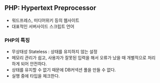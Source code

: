 ## PHP: Hypertext Preprocessor

- 워드프레스, 미디어위키 등의 웹사이트
- 대표적인 서버사이드 스크립트 언어


### PHP의 특징
- 무상태성 Stateless : 상태를 유지하지 않는 설정
- 메모리 관리가 쉽고, 사용자가 잘못된 입력을 해서 오류가 났을 때 개별적으로 처리하게 되어 안전하다.
- 상태를 유지할 수 없기 때문에 DB커넥션 풀을 만들 수 없다.
- 실행 중에 타입을 체크한다. 